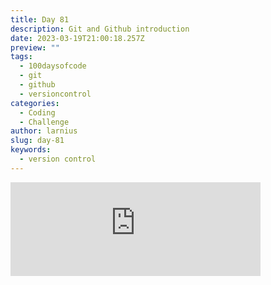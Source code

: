 ```yaml
---
title: Day 81
description: Git and Github introduction
date: 2023-03-19T21:00:18.257Z
preview: ""
tags:
  - 100daysofcode
  - git
  - github
  - versioncontrol
categories:
  - Coding
  - Challenge
author: larnius
slug: day-81
keywords:
  - version control
---
```

<iframe src="https://mastodontech.de/@larnius/110051957744908944/embed" class="mastodon-embed" style="max-width: 100%; border: 0" width="400" allowfullscreen="allowfullscreen"></iframe><script src="https://mastodontech.de/embed.js" async="async"></script>